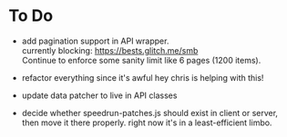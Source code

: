 # To Do

- add pagination support in API wrapper.  
  currently blocking: https://bests.glitch.me/smb  
  Continue to enforce some sanity limit like 6 pages (1200 items).

- refactor everything since it's awful
  hey chris is helping with this!

- update data patcher to live in API classes

- decide whether speedrun-patches.js should exist in client or server, then
  move it there properly. right now it's in a least-efficient limbo.
